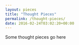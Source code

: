 ```yaml
---
layout: pieces
title: "Thought Pieces"
permalink: /thought-pieces/
date: 2016-02-24T03:02:20+00:00
---
```


Some thought pieces go here